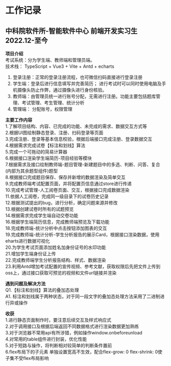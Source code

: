 # 工作记录

## 中科院软件所-智能软件中心  前端开发实习生  2022.12-至今

**项目介绍**    
考试系统：分为学生端、教师端和管理员端。   
技术栈： TypeScript + Vue3 + Vite + Antd + echarts    
1) 登录注册：正常的登录注册流程，也可微信扫码直接进行登录注册    
2) 学生端：登录后进行信息填写并完善简历； 进行考试时可以同时使用电脑及手机摄像头防止作弊，通过摄像头进行身份核验。    
3) 教师端：由管理员统一进行账号分配，无需进行注册。功能主要包括题库管理、考试管理、考生管理、统计分析    
4) 管理端： 分配账号，权限管理    

**主要工作内容**    
1.了解项目结构、内容、已完成的功能、未完成的需求、数据交互方式等    
2.根据UI图绘制静态登录、注册、扫码登录等页面    
3.完成注册、登录等基本信息校验，根据后端接口完成注册、登录数据交互    
4.根据需求完成试卷【标注和划线】算法    
5.完成一个可拖动的简易计算器    
6.根据接口渲染学生端简历-项目经验等模块    
7.根据需求及接口绘制教师端-题目管理-新建题目中的多选、判断、问答、复合(内部为其余题型组件)题型    
8.根据接口完成题目保存、保存并新增的数据渲染及简单交互    
9.完成教师端考试配置页面，并将配置页信息通过store进行传递    
10.完成考试管理-人工阅卷页面、交互，根据接口完成数据渲染    
11.依据人工阅卷，完成同一级目录下的试卷历史记录    
12.根据测试提出的bug，进行分析，确定问题来源并修改    
13.根据创建试卷时所有的试题预览    
14.根据需求完成学生端自动交卷功能    
16.根据学生端简历信息，完成教师端预览及下载功能    
18.完成教师端-统计分析中点击按钮添加图表的交互    
19.完成教师端-统计分析-学生分析报告的展示Card，根据接口渲染数据，使用eharts进行数据可视化         
20.为学生考试页面添加姓名加身份证号的水印功能    
21.增加学生端身份证上传    
22.完成教师端学生分析报告结构、样式、数据渲染    
23.利用Antd增加考试配置的宣传视频、参考文献，获取权限后先把文件上传到oss上，通过接口获取可预览的视频和文件url链接并渲染    

**遇到问题及解决方法**    
Q1.【标注和划线】算法的叠加态处理    
A1. 标注和划线属于两种状态，对于同一段文字的叠加态处理方法采用了二进制进行异或操作    


**收获**    
1.进行静态页面制作时，要注意后续交互及样式响应式    
2.对于调用接口及根据后端返回不同数据格式进行渲染数据更加熟练    
3.对于浏览器不常用api有所涉猎，例如操作window.onbeforeunload    
4.对常用的table组件进行封装，优化性能    
5.对于短路与操作，将判断相对较简单的判断条件置前    
6.flex布局下的子元素 单独设置宽高不生效，配合flex-grow: 0 flex-shrink: 0使子集不受flex布局影响    
